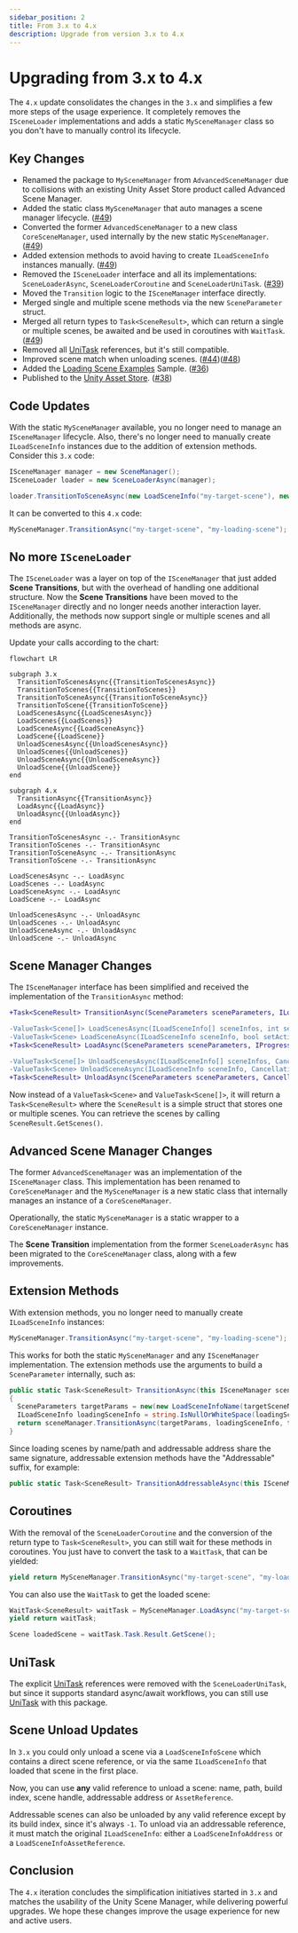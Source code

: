 ```yaml
---
sidebar_position: 2
title: From 3.x to 4.x
description: Upgrade from version 3.x to 4.x
---
```


# Upgrading from 3.x to 4.x

The `4.x` update consolidates the changes in the `3.x` and simplifies a few more steps of the usage experience.
It completely removes the `ISceneLoader` implementations and adds a static `MySceneManager` class so you don't have to manually control its lifecycle.

## Key Changes

* Renamed the package to `MySceneManager` from `AdvancedSceneManager` due to collisions with an existing Unity Asset Store product called Advanced Scene Manager.
* Added the static class `MySceneManager` that auto manages a scene manager lifecycle. ([#49](https://github.com/mygamedevtools/scene-loader/issues/49))
* Converted the former `AdvancedSceneManager` to a new class `CoreSceneManager`, used internally by the new static `MySceneManager`. ([#49](https://github.com/mygamedevtools/scene-loader/issues/49))
* Added extension methods to avoid having to create `ILoadSceneInfo` instances manually. ([#49](https://github.com/mygamedevtools/scene-loader/issues/49))
* Removed the `ISceneLoader` interface and all its implementations: `SceneLoaderAsync`, `SceneLoaderCoroutine` and `SceneLoaderUniTask`. ([#39](https://github.com/mygamedevtools/scene-loader/issues/39))
* Moved the `Transition` logic to the `ISceneManager` interface directly.
* Merged single and multiple scene methods via the new `SceneParameter` struct.
* Merged all return types to `Task<SceneResult>`, which can return a single or multiple scenes, be awaited and be used in coroutines with `WaitTask`. ([#49](https://github.com/mygamedevtools/scene-loader/issues/49))
* Removed all [UniTask] references, but it's still compatible.
* Improved scene match when unloading scenes. ([#44](https://github.com/mygamedevtools/scene-loader/issues/44))([#48](https://github.com/mygamedevtools/scene-loader/issues/48))
* Added the [Loading Scene Examples](../samples/loading-scene-examples.md) Sample. ([#36](https://github.com/mygamedevtools/scene-loader/issues/36))
* Published to the [Unity Asset Store](https://assetstore.unity.com/packages/slug/313159). ([#38](https://github.com/mygamedevtools/scene-loader/issues/38))

## Code Updates

With the static `MySceneManager` available, you no longer need to manage an `ISceneManager` lifecycle.
Also, there's no longer need to manually create `ILoadSceneInfo` instances due to the addition of extension methods.
Consider this `3.x` code:

```cs
ISceneManager manager = new SceneManager();
ISceneLoader loader = new SceneLoaderAsync(manager);

loader.TransitionToSceneAsync(new LoadSceneInfo("my-target-scene"), new LoadSceneInfoName("my-loading-scene"));
```

It can be converted to this `4.x` code:

```cs
MySceneManager.TransitionAsync("my-target-scene", "my-loading-scene");
```

## No more `ISceneLoader`

The `ISceneLoader` was a layer on top of the `ISceneManager` that just added **Scene Transitions**, but with the overhead of handling one additional structure.
Now the **Scene Transitions** have been moved to the `ISceneManager` directly and no longer needs another interaction layer.
Additionally, the methods now support single or multiple scenes and all methods are async.

Update your calls according to the chart:

```mermaid
flowchart LR

subgraph 3.x
  TransitionToScenesAsync{{TransitionToScenesAsync}}
  TransitionToScenes{{TransitionToScenes}}
  TransitionToSceneAsync{{TransitionToSceneAsync}}
  TransitionToScene{{TransitionToScene}}
  LoadScenesAsync{{LoadScenesAsync}}
  LoadScenes{{LoadScenes}}
  LoadSceneAsync{{LoadSceneAsync}}
  LoadScene{{LoadScene}}
  UnloadScenesAsync{{UnloadScenesAsync}}
  UnloadScenes{{UnloadScenes}}
  UnloadSceneAsync{{UnloadSceneAsync}}
  UnloadScene{{UnloadScene}}
end

subgraph 4.x
  TransitionAsync{{TransitionAsync}}
  LoadAsync{{LoadAsync}}
  UnloadAsync{{UnloadAsync}}
end

TransitionToScenesAsync -.- TransitionAsync
TransitionToScenes -.- TransitionAsync
TransitionToSceneAsync -.- TransitionAsync
TransitionToScene -.- TransitionAsync

LoadScenesAsync -.- LoadAsync
LoadScenes -.- LoadAsync
LoadSceneAsync -.- LoadAsync
LoadScene -.- LoadAsync

UnloadScenesAsync -.- UnloadAsync
UnloadScenes -.- UnloadAsync
UnloadSceneAsync -.- UnloadAsync
UnloadScene -.- UnloadAsync
```

## Scene Manager Changes

The `ISceneManager` interface has been simplified and received the implementation of the `TransitionAsync` method:

```diff
+Task<SceneResult> TransitionAsync(SceneParameters sceneParameters, ILoadSceneInfo intermediateSceneReference = default, CancellationToken token = default);

-ValueTask<Scene[]> LoadScenesAsync(ILoadSceneInfo[] sceneInfos, int setIndexActive = -1, IProgress<float> progress = null, CancellationToken token = default);
-ValueTask<Scene> LoadSceneAsync(ILoadSceneInfo sceneInfo, bool setActive = false, IProgress<float> progress = null, CancellationToken token = default);
+Task<SceneResult> LoadAsync(SceneParameters sceneParameters, IProgress<float> progress = null, CancellationToken token = default);

-ValueTask<Scene[]> UnloadScenesAsync(ILoadSceneInfo[] sceneInfos, CancellationToken token = default);
-ValueTask<Scene> UnloadSceneAsync(ILoadSceneInfo sceneInfo, CancellationToken token = default);
+Task<SceneResult> UnloadAsync(SceneParameters sceneParameters, CancellationToken token = default);
```

Now instead of a `ValueTask<Scene>` and `ValueTask<Scene[]>`, it will return a `Task<SceneResult>` where the `SceneResult` is a simple struct that stores one or multiple scenes.
You can retrieve the scenes by calling `SceneResult.GetScenes()`.

## Advanced Scene Manager Changes

The former `AdvancedSceneManager` was an implementation of the `ISceneManager` class.
This implementation has been renamed to `CoreSceneManager` and the `MySceneManager` is a new static class that internally manages an instance of a `CoreSceneManager`.

Operationally, the static `MySceneManager` is a static wrapper to a `CoreSceneManager` instance.

The **Scene Transition** implementation from the former `SceneLoaderAsync` has been migrated to the `CoreSceneManager` class, along with a few improvements.

## Extension Methods

With extension methods, you no longer need to manually create `ILoadSceneInfo` instances:

```cs
MySceneManager.TransitionAsync("my-target-scene", "my-loading-scene");
```

This works for both the static `MySceneManager` and any `ISceneManager` implementation.
The extension methods use the arguments to build a `SceneParameter` internally, such as:

```cs
public static Task<SceneResult> TransitionAsync(this ISceneManager sceneManager, string targetSceneName, string loadingSceneName = null, CancellationToken token = default)
{
  SceneParameters targetParams = new(new LoadSceneInfoName(targetSceneName), true);
  ILoadSceneInfo loadingSceneInfo = string.IsNullOrWhiteSpace(loadingSceneName) ? null : new LoadSceneInfoName(loadingSceneName);
  return sceneManager.TransitionAsync(targetParams, loadingSceneInfo, token);
}
```

Since loading scenes by name/path and addressable address share the same signature, addressable extension methods have the "Addressable" suffix, for example:

```cs
public static Task<SceneResult> TransitionAddressableAsync(this ISceneManager sceneManager, string targetAddress, string loadingAddress = null, CancellationToken token = default);
```

## Coroutines

With the removal of the `SceneLoaderCoroutine` and the conversion of the return type to `Task<SceneResult>`, you can still wait for these methods in coroutines.
You just have to convert the task to a `WaitTask`, that can be yielded:

```cs
yield return MySceneManager.TransitionAsync("my-target-scene", "my-loading-scene").ToWaitTask();
```

You can also use the `WaitTask` to get the loaded scene:

```cs
WaitTask<SceneResult> waitTask = MySceneManager.LoadAsync("my-target-scene");
yield return waitTask;

Scene loadedScene = waitTask.Task.Result.GetScene();
```

## UniTask

The explicit [UniTask] references were removed with the `SceneLoaderUniTask`, but since it supports standard async/await workflows, you can still use [UniTask] with this package.

## Scene Unload Updates

In `3.x` you could only unload a scene via a `LoadSceneInfoScene` which contains a direct scene reference, or via the same `ILoadSceneInfo` that loaded that scene in the first place.

Now, you can use **any** valid reference to unload a scene: name, path, build index, scene handle, addressable address or `AssetReference`.

Addressable scenes can also be unloaded by any valid reference except by its build index, since it's always `-1`. To unload via an addressable reference, it must match the original `ILoadSceneInfo`: either a `LoadSceneInfoAddress` or a `LoadSceneInfoAssetReference`.

## Conclusion

The `4.x` iteration concludes the simplification initiatives started in `3.x` and matches the usability of the Unity Scene Manager, while delivering powerful upgrades.
We hope these changes improve the usage experience for new and active users.

[UniTask]: https://github.com/Cysharp/UniTask